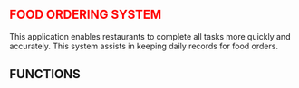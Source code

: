  ## <span style="color: red;">FOOD ORDERING SYSTEM</span>

This application enables restaurants to complete all tasks more quickly and accurately. This system assists in keeping daily records for food orders.

## FUNCTIONS

